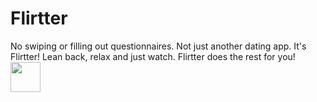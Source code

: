 # Flirtter
No swiping or filling out questionnaires. Not just another dating app. It's Flirtter! Lean back, relax and just watch. Flirtter does the rest for you!
<img src="https://github.com/favicon.ico" width="48">
